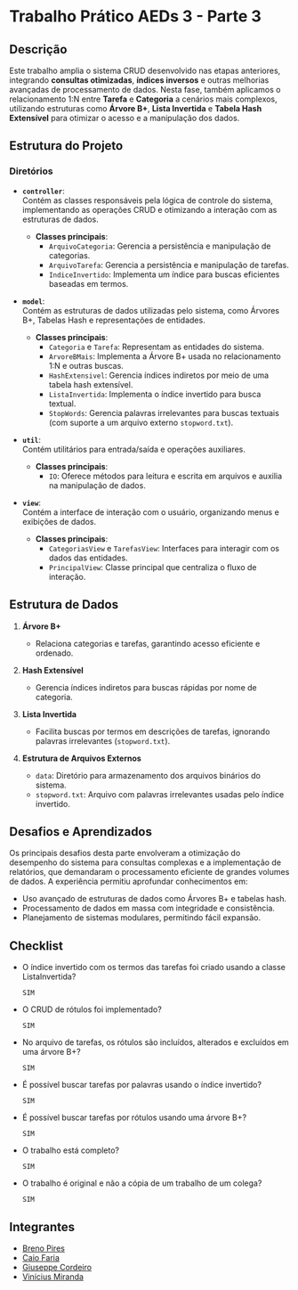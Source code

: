 # Trabalho Prático AEDs 3 - Parte 3  

## Descrição  

Este trabalho amplia o sistema CRUD desenvolvido nas etapas anteriores, integrando **consultas otimizadas**, **índices 
inversos** e outras melhorias avançadas de processamento de dados. Nesta fase, também aplicamos o relacionamento 1:N 
entre **Tarefa** e **Categoria** a cenários mais complexos, utilizando estruturas como **Árvore B+**, **Lista Invertida** 
e **Tabela Hash Extensível** para otimizar o acesso e a manipulação dos dados.  

## Estrutura do Projeto  

### Diretórios  

- **`controller`**:  
   Contém as classes responsáveis pela lógica de controle do sistema, implementando as operações CRUD e otimizando a interação com as estruturas de dados.  
   - **Classes principais**:  
     - `ArquivoCategoria`: Gerencia a persistência e manipulação de categorias.  
     - `ArquivoTarefa`: Gerencia a persistência e manipulação de tarefas.  
     - `IndiceInvertido`: Implementa um índice para buscas eficientes baseadas em termos.  
   
- **`model`**:  
   Contém as estruturas de dados utilizadas pelo sistema, como Árvores B+, Tabelas Hash e representações de entidades.  
   - **Classes principais**:  
     - `Categoria` e `Tarefa`: Representam as entidades do sistema.  
     - `ArvoreBMais`: Implementa a Árvore B+ usada no relacionamento 1:N e outras buscas.  
     - `HashExtensivel`: Gerencia índices indiretos por meio de uma tabela hash extensível.  
     - `ListaInvertida`: Implementa o índice invertido para busca textual.  
     - `StopWords`: Gerencia palavras irrelevantes para buscas textuais (com suporte a um arquivo externo `stopword.txt`).  

- **`util`**:  
   Contém utilitários para entrada/saída e operações auxiliares.  
   - **Classes principais**:  
     - `IO`: Oferece métodos para leitura e escrita em arquivos e auxilia na manipulação de dados.  

- **`view`**:  
   Contém a interface de interação com o usuário, organizando menus e exibições de dados.  
   - **Classes principais**:  
     - `CategoriasView` e `TarefasView`: Interfaces para interagir com os dados das entidades.  
     - `PrincipalView`: Classe principal que centraliza o fluxo de interação.  

## Estrutura de Dados  

1. **Árvore B+**  
   - Relaciona categorias e tarefas, garantindo acesso eficiente e ordenado.  

2. **Hash Extensível**  
   - Gerencia índices indiretos para buscas rápidas por nome de categoria.  

3. **Lista Invertida**  
   - Facilita buscas por termos em descrições de tarefas, ignorando palavras irrelevantes (`stopword.txt`).  

4. **Estrutura de Arquivos Externos**  
   - `data`: Diretório para armazenamento dos arquivos binários do sistema.  
   - `stopword.txt`: Arquivo com palavras irrelevantes usadas pelo índice invertido.  

## Desafios e Aprendizados  

Os principais desafios desta parte envolveram a otimização do desempenho do sistema para consultas complexas e a 
implementação de relatórios, que demandaram o processamento eficiente de grandes volumes de dados. A experiência 
permitiu aprofundar conhecimentos em:  
- Uso avançado de estruturas de dados como Árvores B+ e tabelas hash.  
- Processamento de dados em massa com integridade e consistência.  
- Planejamento de sistemas modulares, permitindo fácil expansão.  

## Checklist  

- O índice invertido com os termos das tarefas foi criado usando a classe ListaInvertida?
    ```
    SIM
    ```

- O CRUD de rótulos foi implementado?
    ```
    SIM
    ```

- No arquivo de tarefas, os rótulos são incluídos, alterados e excluídos em uma árvore B+? 
    ```
    SIM
    ```

- É possível buscar tarefas por palavras usando o índice invertido?
    ```
    SIM
    ```

- É possível buscar tarefas por rótulos usando uma árvore B+? 
    ```
    SIM
    ```

- O trabalho está completo?
    ```
    SIM
    ```

- O trabalho é original e não a cópia de um trabalho de um colega?
    ```
    SIM
    ```

## Integrantes  

- [Breno Pires](https://www.linkedin.com/in/brenopiressantos/)  
- [Caio Faria](https://www.linkedin.com/in/caiofdiniz)  
- [Giuseppe Cordeiro](https://www.linkedin.com/in/giuseppecordeiro/)  
- [Vinícius Miranda](https://www.linkedin.com/in/vinimiraa/)  
